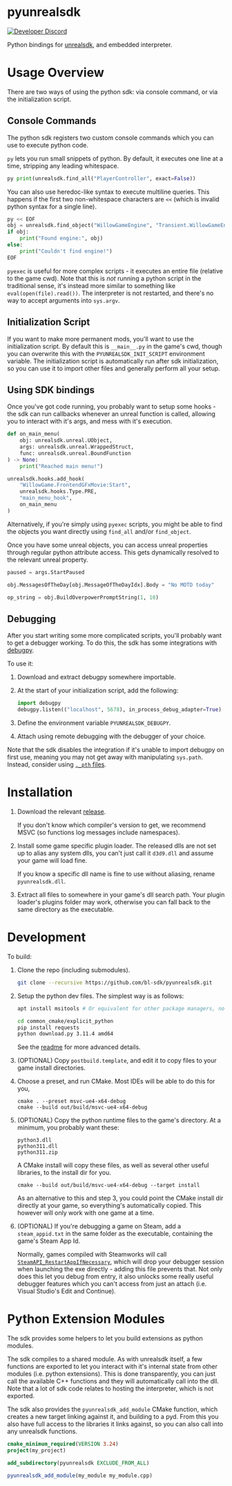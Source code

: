 # pyunrealsdk
[![Developer Discord](https://img.shields.io/static/v1?label=&message=Developer%20Discord&logo=discord&color=222)](https://discord.gg/VJXtHvh)

Python bindings for [unrealsdk](https://github.com/bl-sdk/unrealsdk), and embedded interpreter.

# Usage Overview
There are two ways of using the python sdk: via console command, or via the initialization script.

## Console Commands
The python sdk registers two custom console commands which you can use to execute python code.

`py` lets you run small snippets of python. By default, it executes one line at a time, stripping
any leading whitespace.

```py
py print(unrealsdk.find_all("PlayerController", exact=False))
```

You can also use heredoc-like syntax to execute multiline queries. This happens if the first two
non-whitespace characters are `<<` (which is invalid python syntax for a single line).
```py
py << EOF
obj = unrealsdk.find_object("WillowGameEngine", "Transient.WillowGameEngine_0")
if obj:
    print("Found engine:", obj)
else:
    print("Couldn't find engine!")
EOF
```

`pyexec` is useful for more complex scripts - it executes an entire file (relative to the game cwd).
Note that this is *not* running a python script in the traditional sense, it's instead more similar
to something like `eval(open(file).read())`. The interpreter is not restarted, and there's no way to
accept arguments into `sys.argv`.

## Initialization Script
If you want to make more permanent mods, you'll want to use the initialization script. By default
this is `__main__.py` in the game's cwd, though you can overwrite this with the
`PYUNREALSDK_INIT_SCRIPT` environment variable. The initialization script is automatically run after
sdk initialization, so you can use it to import other files and generally perform all your setup.

## Using SDK bindings
Once you've got code running, you probably want to setup some hooks - the sdk can run callbacks
whenever an unreal function is called, allowing you to interact with it's args, and mess with it's
execution.

```py
def on_main_menu(
    obj: unrealsdk.unreal.UObject,
    args: unrealsdk.unreal.WrappedStruct,
    func: unrealsdk.unreal.BoundFunction
) -> None:
    print("Reached main menu!")

unrealsdk.hooks.add_hook(
    "WillowGame.FrontendGFxMovie:Start",
    unrealsdk.hooks.Type.PRE,
    "main_menu_hook",
    on_main_menu
)
```

Alternatively, if you're simply using `pyexec` scripts, you might be able to find the objects you
want directly using `find_all` and/or `find_object`.

Once you have some unreal objects, you can access unreal properties through regular python attribute
access. This gets dynamically resolved to the relevant unreal property.

```py
paused = args.StartPaused

obj.MessagesOfTheDay[obj.MessageOfTheDayIdx].Body = "No MOTD today"

op_string = obj.BuildOverpowerPromptString(1, 10)
```

## Debugging
After you start writing some more complicated scripts, you'll probably want to get a debugger
working. To do this, the sdk has some integrations with [debugpy](https://github.com/microsoft/debugpy).

To use it:
1. Download and extract debugpy somewhere importable.

2. At the start of your initialization script, add the following:
   ```py
   import debugpy
   debugpy.listen(("localhost", 5678), in_process_debug_adapter=True)
   ```

3. Define the environment variable `PYUNREALSDK_DEBUGPY`.

4. Attach using remote debugging with the debugger of your choice.

Note that the sdk disables the integration if it's unable to import debugpy on first use, meaning
you may not get away with manipulating `sys.path`. Instead, consider using [`._pth` files](https://docs.python.org/3/library/sys_path_init.html).

# Installation
1. Download the relevant [release](https://github.com/bl-sdk/pyunrealsdk/releases).

   If you don't know which compiler's version to get, we recommend MSVC (so functions log messages
   include namespaces).

2. Install some game specific plugin loader. The released dlls are not set up to alias any system
   dlls, you can't just call it `d3d9.dll` and assume your game will load fine.

   If you know a specific dll name is fine to use without aliasing, rename `pyunrealsdk.dll`.

3. Extract all files to somewhere in your game's dll search path. Your plugin loader's plugins
   folder may work, otherwise you can fall back to the same directory as the executable.

# Development
To build:

1. Clone the repo (including submodules).
   ```sh
   git clone --recursive https://github.com/bl-sdk/pyunrealsdk.git
   ```

2. Setup the python dev files. The simplest way is as follows:
   ```sh
   apt install msitools # Or equivalent for other package managers, not required on Windows

   cd common_cmake/explicit_python
   pip install requests
   python download.py 3.11.4 amd64
   ```

   See the [readme](https://github.com/bl-sdk/common_cmake/blob/master/explicit_python/Readme.md)
   for more advanced details.

3. (OPTIONAL) Copy `postbuild.template`, and edit it to copy files to your game install directories.

4. Choose a preset, and run CMake. Most IDEs will be able to do this for you,
   ```
   cmake . --preset msvc-ue4-x64-debug
   cmake --build out/build/msvc-ue4-x64-debug
   ```

5. (OPTIONAL) Copy the python runtime files to the game's directory. At a minimum, you probably
   want these:
   ```
   python3.dll
   python311.dll
   python311.zip
   ```

   A CMake install will copy these files, as well as several other useful libraries, to the install
   dir for you.
   ```
   cmake --build out/build/msvc-ue4-x64-debug --target install
   ```

   As an alternative to this and step 3, you could point the CMake install dir directly at your
   game, so everything's automatically copied. This however will only work with one game at a time.

6. (OPTIONAL) If you're debugging a game on Steam, add a `steam_appid.txt` in the same folder as the
   executable, containing the game's Steam App Id.

   Normally, games compiled with Steamworks will call
   [`SteamAPI_RestartAppIfNecessary`](https://partner.steamgames.com/doc/sdk/api#SteamAPI_RestartAppIfNecessary),
   which will drop your debugger session when launching the exe directly - adding this file prevents
   that. Not only does this let you debug from entry, it also unlocks some really useful debugger
   features which you can't access from just an attach (i.e. Visual Studio's Edit and Continue).

# Python Extension Modules
The sdk provides some helpers to let you build extensions as python modules.

The sdk compiles to a shared module. As with unrealsdk itself, a few functions are exported to let
you interact with it's internal state from other modules (i.e. python extensions). This is done
transparently, you can just call the available C++ functions and they will automatically call into
the dll. Note that a lot of sdk code relates to hosting the interpreter, which is not exported.

The sdk also provides the `pyunrealsdk_add_module` CMake function, which creates a new target
linking against it, and building to a pyd. From this you also have full access to the libraries it
links against, so you can also call into any unrealsdk functions.
```cmake
cmake_minimum_required(VERSION 3.24)
project(my_project)

add_subdirectory(pyunrealsdk EXCLUDE_FROM_ALL)

pyunrealsdk_add_module(my_module my_module.cpp)
```
